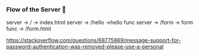 ### Flow of the Server 💪

server -> / -> index.html
server -> /hello ->hello func
server -> /form -> form func -> /form.html

https://stackoverflow.com/questions/68775869/message-support-for-password-authentication-was-removed-please-use-a-personal
